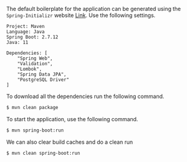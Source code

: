The default boilerplate for the application can be generated using the `Spring-Initializr` website [Link](https://start.spring.io/). Use the following settings.

```
Project: Maven
Language: Java
Spring Boot: 2.7.12
Java: 11

Dependencies: [
	"Spring Web",
	"Validation",
	"Lombok", 
	"Spring Data JPA", 
	"PostgreSQL Driver"
]
```

To download all the dependencies run the following command.

```bash
$ mvn clean package
```

To start the application, use the following command.

```bash
$ mvn spring-boot:run
```

We can also clear build caches and do a clean run

```bash
$ mvn clean spring-boot:run
```

